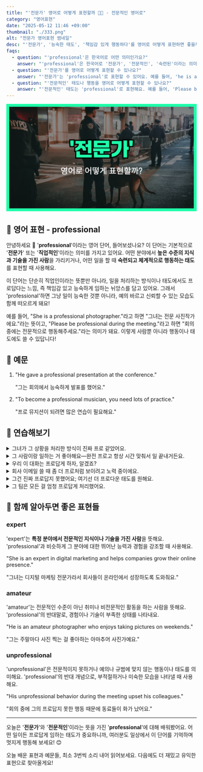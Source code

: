 ```yaml
---
title: "'전문가' 영어로 어떻게 표현할까 👩‍💼 - 전문적인 영어로"
category: "영어표현"
date: "2025-05-12 11:46 +09:00"
thumbnail: "./333.png"
alt: "전문가 영어표현 썸네일"
desc: "'전문가', '능숙한 태도', '책임감 있게 행동하다'를 영어로 어떻게 표현하면 좋을까요? 다양한 예문을 통해서 연습하고 본인의 표현으로 만들어 보세요."
faqs:
  - question: "'professional'은 한국어로 어떤 의미인가요?"
    answer: "'professional'은 한국어로 '전문가', '전문적인', '숙련된'이라는 의미를 가지고 있어요. 높은 수준의 지식과 기술을 가진 사람이나, 일을 능숙하고 책임감 있게 처리하는 태도를 뜻해요."
  - question: "'전문가'를 영어로 어떻게 표현할 수 있나요?"
    answer: "'전문가'는 'professional'로 표현할 수 있어요. 예를 들어, 'he is a professional photographer.'는 '그녀는 전문 사진작가에요.'라는 뜻이에요."
  - question: "'전문적인' 태도나 행동을 영어로 어떻게 표현할 수 있나요?"
    answer: "'전문적인' 태도는 'professional'로 표현해요. 예를 들어, 'Please be professional during the meeting.'는 '회의 중에는 전문적으로 행동해주세요.'라는 의미예요."
---
```


!['전문가' 영어표현 썸네일](./333.png)

## 🌟 영어 표현 - professional

안녕하세요 👋 '**professional**'이라는 영어 단어, 들어보셨나요? 이 단어는 기본적으로 '**전문가**' 또는 '**직업적인**'이라는 의미를 가지고 있어요. 어떤 분야에서 **높은 수준의 지식과 기술을 가진 사람**을 가리키거나, 어떤 일을 할 때 **숙련되고 체계적으로 행동하는 태도**를 표현할 때 사용해요.

<script async src="https://pagead2.googlesyndication.com/pagead/js/adsbygoogle.js?client=ca-pub-1465612013356152"
     crossorigin="anonymous"></script>
<!-- engple-horizontal-ad -->

<ins class="adsbygoogle"
     style="display:block"
     data-ad-client="ca-pub-1465612013356152"
     data-ad-slot="2106896038"
     data-ad-format="auto"
     data-full-width-responsive="true"></ins>

<script>
     (adsbygoogle = window.adsbygoogle || []).push({});
</script>

이 단어는 단순히 직업인이라는 뜻뿐만 아니라, 일을 처리하는 방식이나 태도에서도 프로답다는 느낌, 즉 책임감 있고 능숙하게 임하는 뉘앙스를 담고 있어요. 그래서 'professional'하면 그냥 일이 능숙한 것뿐 아니라, 예의 바르고 신뢰할 수 있는 모습도 함께 떠오르게 돼요!

예를 들어, "She is a professional photographer."라고 하면 "그녀는 전문 사진작가에요."라는 뜻이고, "Please be professional during the meeting."라고 하면 "회의 중에는 전문적으로 행동해주세요."라는 의미가 돼요. 이렇게 사람뿐 아니라 행동이나 태도에도 쓸 수 있답니다!

## 📖 예문

1. "He gave a professional presentation at the conference."

   "그는 회의에서 능숙하게 발표를 했어요."

2. "To become a professional musician, you need lots of practice."

   "프로 뮤지션이 되려면 많은 연습이 필요해요."

## 💬 연습해보기

<details>
<summary>그녀가 그 상황을 처리한 방식이 진짜 프로 같았어요.</summary>
<span>The way she handled that situation was really professional.</span>
</details>

<details>
<summary>그 사람이랑 일하는 거 좋아해요—완전 프로고 항상 시간 맞춰서 일 끝내거든요.</summary>
<span>I like working with him—he's super professional and always gets things done <a href="/blog/vocab-1/043.on-time/">on time</a>.</span>
</details>

<details>
<summary>우리 이 대화는 프로답게 하자, 알겠죠?</summary>
<span>Let's keep this conversation professional, okay?</span>
</details>

<details>
<summary>회사 이메일 쓸 때 좀 더 프로처럼 보이려고 노력 중이에요.</summary>
<span>I’m <a href="/blog/in-english/117.try-to/">trying to</a> sound more professional in my emails at work.</span>
</details>

<details>
<summary>그건 진짜 프로답지 못했어요; 여기선 더 프로다운 태도를 원해요.</summary>
<span>That was really unprofessional; we're <a href="/blog/in-english/173.look-for/">looking for</a> a more professional attitude here.</span>
</details>

<details>
<summary>그 팀은 모든 걸 엄청 프로답게 처리했어요.</summary>
<span>Their team handled everything in a very professional manner.</span>
</details>

## 🤝 함께 알아두면 좋은 표현들

### expert

'expert'는 **특정 분야에서 전문적인 지식이나 기술을 가진 사람**을 뜻해요. 'professional'과 비슷하게 그 분야에 대한 뛰어난 능력과 경험을 강조할 때 사용해요.

"She is an expert in digital marketing and helps companies grow their online presence."

"그녀는 디지털 마케팅 전문가라서 회사들이 온라인에서 성장하도록 도와줘요."

### amateur

'amateur'는 전문적인 수준이 아닌 취미나 비전문적인 활동을 하는 사람을 뜻해요. 'professional'의 반대말로, 경험이나 기술이 부족한 상태를 나타내요.

"He is an amateur photographer who enjoys taking pictures on weekends."

"그는 주말마다 사진 찍는 걸 좋아하는 아마추어 사진가예요."

### unprofessional

'unprofessional'은 전문적이지 못하거나 예의나 규범에 맞지 않는 행동이나 태도를 의미해요. 'professional'의 반대 개념으로, 부적절하거나 미숙한 모습을 나타낼 때 사용해요.

"His unprofessional behavior during the meeting upset his colleagues."

"회의 중에 그의 프로답지 못한 행동 때문에 동료들이 화가 났어요."

---

오늘은 '**전문가**'와 '**전문적인**'이라는 뜻을 가진 '**professional**'에 대해 배워봤어요. 어떤 일이든 프로답게 임하는 태도가 중요하니까, 여러분도 일상에서 이 단어를 기억하며 멋지게 행동해 보세요! 😊

오늘 배운 표현과 예문들, 최소 3번씩 소리 내어 읽어보세요. 다음에도 더 재밌고 유익한 표현으로 찾아올게요!
